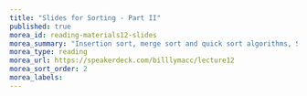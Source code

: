 ```yaml
---
title: "Slides for Sorting - Part II"
published: true
morea_id: reading-materials12-slides
morea_summary: "Insertion sort, merge sort and quick sort algorithms, Sequential search and binary search, Overloaded methods"
morea_type: reading
morea_url: https://speakerdeck.com/billlymacc/lecture12
morea_sort_order: 2
morea_labels:
---
```

